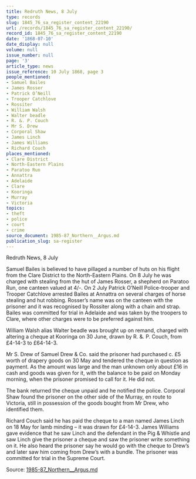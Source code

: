 ```yaml
---
title: Redruth News, 8 July
type: records
slug: 1845_76_sa_register_content_22190
url: /records/1845_76_sa_register_content_22190/
record_id: 1845_76_sa_register_content_22190
date: '1868-07-10'
date_display: null
volume: null
issue_number: null
page: '3'
article_type: news
issue_reference: 10 July 1868, page 3
people_mentioned:
- Samuel Bailes
- James Rosser
- Patrick O’Neill
- Trooper Catchlove
- Rossiter
- William Walsh
- Walter beadle
- R. &. P. Couch
- Mr S. Drew
- Corporal Shaw
- James Linch
- James Williams
- Richard Couch
places_mentioned:
- Clare District
- North-Eastern Plains
- Paratoo Run
- Annattra
- Adelaide
- Clare
- Kooringa
- Murray
- Victoria
topics:
- theft
- police
- court
- crime
source_document: 1985-87_Northern__Argus.md
publication_slug: sa-register
---
```


Redruth News, 8 July

Samuel Bailes is believed to have pillaged a number of huts on his flight from the Clare District to the North-Eastern Plains.  On 8 July he was charged with stealing from the hut of James Rosser, a shepherd on Paratoo Run, one canteen valued at 4/-.  On 2 July Patrick O’Neill Police-trooper and Trooper Catchlove arrested Bailes at Annattra on several charges of horse stealing and hut robbing.  Rosser’s name was on the canteen with the prisoner and it was recognised by Rossiter along with a chain and strap.  Bailes was committed for trial in Adelaide and was taken by the troopers to Clare, where other charges were to be preferred against him.

William Walsh alias Walter beadle was brought up on remand, charged with altering a cheque at Kooringa on 30 June, drawn by R. &. P. Couch, from £4-14-3 to £64-14-3.

Mr S. Drew of Samuel Drew & Co. said the prisoner had purchased c. £5 worth of drapery goods on 30 May and tendered the cheque in question as payment.  As the amount was large and the man unknown only about £16 in cash and goods was given for it, with the balance to be paid on Monday morning, when the prisoner promised to call for it.  He did not.

The bank returned the cheque unpaid and he notified the police.  Corporal Shaw found the prisoner on the other side of the Murray, en route to Victoria, still in possession of the goods bought from Mr Drew, who identified them.

Richard Couch said he has paid the cheque to a man named James Linch on 18 May for lamb minding – it was drawn for £4-14-3.  James Williams gave evidence that he saw Linch and the defendant in the Pig & Whistle and saw Linch give the prisoner a cheque and saw the prisoner write something on it.  He also heard the prisoner say he would go with the cheque to Drew’s and later saw him coming from Drew’s with a bundle.  The prisoner was committed for trial in the Supreme Court.

Source: [1985-87_Northern__Argus.md](/downloads/markdown/1985-87_Northern__Argus.md)
